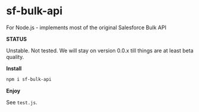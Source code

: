# sf-bulk-api

For Node.js - implements most of the original Salesforce Bulk API

**STATUS**

Unstable. Not tested. We will stay on version 0.0.x till things are at least
beta quality.

**Install**

```sh
npm i sf-bulk-api
```

**Enjoy**

See `test.js`.